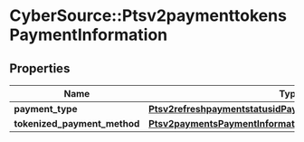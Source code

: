 # CyberSource::Ptsv2paymenttokensPaymentInformation

## Properties
Name | Type | Description | Notes
------------ | ------------- | ------------- | -------------
**payment_type** | [**Ptsv2refreshpaymentstatusidPaymentInformationPaymentType**](Ptsv2refreshpaymentstatusidPaymentInformationPaymentType.md) |  | [optional] 
**tokenized_payment_method** | [**Ptsv2paymentsPaymentInformationTokenizedPaymentMethod**](Ptsv2paymentsPaymentInformationTokenizedPaymentMethod.md) |  | [optional] 


